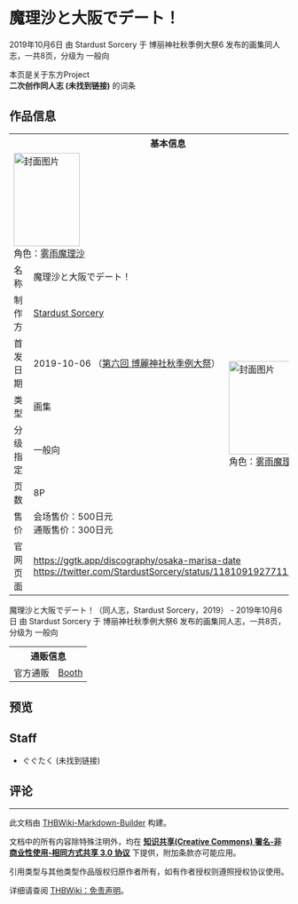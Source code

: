 # 魔理沙と大阪でデート！

<!-- source html: G:\repos\THBWiki-Markdown-Builder\THBWikiMarkdown\Temp\main\5\53\ns0%3A%E9%AD%94%E7%90%86%E6%B2%99%E3%81%A8%E5%A4%A7%E9%98%AA%E3%81%A7%E3%83%87%E3%83%BC%E3%83%88%EF%BC%81.html -->

2019年10月6日 由 Stardust Sorcery 于 博丽神社秋季例大祭6 发布的画集同人志，一共8页，分级为 一般向

本页是关于东方Project  
 **二次创作同人志 (未找到链接)** 的词条

## 作品信息

<table><tbody><tr><th colspan="3">基本信息</th></tr><tr><td class="cover-artwork-mobile" colspan="2"><a href="./文件-魔理沙と大阪でデート！封面.png.md" class="image" title="封面图片"><img alt="封面图片" src="https://upload.thwiki.cc/thumb/3/3c/%E9%AD%94%E7%90%86%E6%B2%99%E3%81%A8%E5%A4%A7%E9%98%AA%E3%81%A7%E3%83%87%E3%83%BC%E3%83%88%EF%BC%81%E5%B0%81%E9%9D%A2.png/119px-%E9%AD%94%E7%90%86%E6%B2%99%E3%81%A8%E5%A4%A7%E9%98%AA%E3%81%A7%E3%83%87%E3%83%BC%E3%83%88%EF%BC%81%E5%B0%81%E9%9D%A2.png" decoding="async" loading="lazy" width="119" height="168" srcset="https://upload.thwiki.cc/thumb/3/3c/%E9%AD%94%E7%90%86%E6%B2%99%E3%81%A8%E5%A4%A7%E9%98%AA%E3%81%A7%E3%83%87%E3%83%BC%E3%83%88%EF%BC%81%E5%B0%81%E9%9D%A2.png/178px-%E9%AD%94%E7%90%86%E6%B2%99%E3%81%A8%E5%A4%A7%E9%98%AA%E3%81%A7%E3%83%87%E3%83%BC%E3%83%88%EF%BC%81%E5%B0%81%E9%9D%A2.png 1.5x, https://upload.thwiki.cc/thumb/3/3c/%E9%AD%94%E7%90%86%E6%B2%99%E3%81%A8%E5%A4%A7%E9%98%AA%E3%81%A7%E3%83%87%E3%83%BC%E3%83%88%EF%BC%81%E5%B0%81%E9%9D%A2.png/238px-%E9%AD%94%E7%90%86%E6%B2%99%E3%81%A8%E5%A4%A7%E9%98%AA%E3%81%A7%E3%83%87%E3%83%BC%E3%83%88%EF%BC%81%E5%B0%81%E9%9D%A2.png 2x" data-file-width="516" data-file-height="729"></a><div class="cover-char">角色：<a href="./雾雨魔理沙.md" title="雾雨魔理沙">雾雨魔理沙</a></div></td>
</tr><tr><td class="label">名称</td><td colspan="2"> 魔理沙と大阪でデート！ </td></tr><tr><td class="label">制作方</td><td><a href="./Stardust_Sorcery.md" title="Stardust Sorcery">Stardust Sorcery</a></td><td class="cover-artwork" rowspan="6" style="min-width:168px;"><a href="./文件-魔理沙と大阪でデート！封面.png.md" class="image" title="封面图片"><img alt="封面图片" src="https://upload.thwiki.cc/thumb/3/3c/%E9%AD%94%E7%90%86%E6%B2%99%E3%81%A8%E5%A4%A7%E9%98%AA%E3%81%A7%E3%83%87%E3%83%BC%E3%83%88%EF%BC%81%E5%B0%81%E9%9D%A2.png/119px-%E9%AD%94%E7%90%86%E6%B2%99%E3%81%A8%E5%A4%A7%E9%98%AA%E3%81%A7%E3%83%87%E3%83%BC%E3%83%88%EF%BC%81%E5%B0%81%E9%9D%A2.png" decoding="async" loading="lazy" width="119" height="168" srcset="https://upload.thwiki.cc/thumb/3/3c/%E9%AD%94%E7%90%86%E6%B2%99%E3%81%A8%E5%A4%A7%E9%98%AA%E3%81%A7%E3%83%87%E3%83%BC%E3%83%88%EF%BC%81%E5%B0%81%E9%9D%A2.png/178px-%E9%AD%94%E7%90%86%E6%B2%99%E3%81%A8%E5%A4%A7%E9%98%AA%E3%81%A7%E3%83%87%E3%83%BC%E3%83%88%EF%BC%81%E5%B0%81%E9%9D%A2.png 1.5x, https://upload.thwiki.cc/thumb/3/3c/%E9%AD%94%E7%90%86%E6%B2%99%E3%81%A8%E5%A4%A7%E9%98%AA%E3%81%A7%E3%83%87%E3%83%BC%E3%83%88%EF%BC%81%E5%B0%81%E9%9D%A2.png/238px-%E9%AD%94%E7%90%86%E6%B2%99%E3%81%A8%E5%A4%A7%E9%98%AA%E3%81%A7%E3%83%87%E3%83%BC%E3%83%88%EF%BC%81%E5%B0%81%E9%9D%A2.png 2x" data-file-width="516" data-file-height="729"></a><div class="cover-char">角色：<a href="./雾雨魔理沙.md" title="雾雨魔理沙">雾雨魔理沙</a></div></td>
</tr><tr><td class="label">首发日期</td><td>2019-10-06&#160;（<a href="/展会作品列表?e=%E5%8D%9A%E4%B8%BD%E7%A5%9E%E7%A4%BE%E7%A7%8B%E5%AD%A3%E4%BE%8B%E5%A4%A7%E7%A5%AD%236">第六回 博麗神社秋季例大祭</a>）</td></tr><tr><td class="label">类型</td><td>画集</td></tr><tr><td class="label">分级指定</td><td>一般向</td></tr><tr><td class="label">页数</td><td>8P</td></tr><tr><td class="label">售价</td><td>会场售价：500日元<br>通贩售价：300日元</td></tr>
<tr><td class="label">官网页面</td><td colspan="2"><a rel="nofollow" class="external free" href="https://ggtk.app/discography/osaka-marisa-date">https://ggtk.app/discography/osaka-marisa-date</a><br><a rel="nofollow" class="external free" href="https://twitter.com/StardustSorcery/status/1181091927711571968">https://twitter.com/StardustSorcery/status/1181091927711571968</a></td></tr></tbody></table>

魔理沙と大阪でデート！（同人志，Stardust Sorcery，2019） - 2019年10月6日 由 Stardust Sorcery 于 博丽神社秋季例大祭6 发布的画集同人志，一共8页，分级为 一般向

<table><tbody><tr><th colspan="3">通贩信息</th></tr><tr><td class="label">官方通贩</td><td colspan="2"><a rel="nofollow" class="external text" href="https://stardust-sorcery.booth.pm/items/1598385">Booth</a></td></tr></tbody></table>



## 预览

## Staff
- ぐぐたく (未找到链接)


## 评论




---

此文档由 [THBWiki-Markdown-Builder](https://github.com/Delsin-Yu/THBWiki-Markdown-Builder) 构建。

文档中的所有内容除特殊注明外，均在 [**知识共享(Creative Commons) 署名-非商业性使用-相同方式共享 3.0 协议**](https://creativecommons.org/licenses/by-sa/3.0/deed.zh-hans) 下提供，附加条款亦可能应用。

引用类型与其他类型作品版权归原作者所有，如有作者授权则遵照授权协议使用。

详细请查阅 [THBWiki：免责声明](https://thbwiki.cc/THBWiki:%E5%85%8D%E8%B4%A3%E5%A3%B0%E6%98%8E)。

